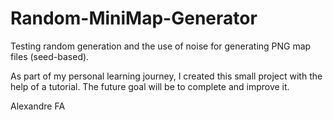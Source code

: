 # Random-MiniMap-Generator
Testing random generation and the use of noise for generating PNG map files (seed-based).


As part of my personal learning journey, I created this small project with the help of a tutorial. The future goal will be to complete and improve it.

Alexandre FA

